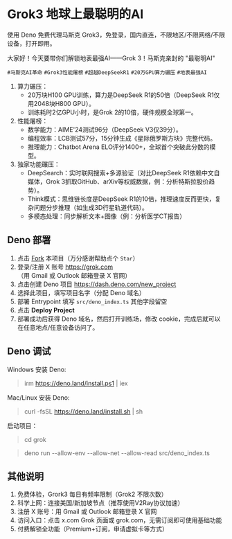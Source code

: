 # Grok3 地球上最聪明的AI

使用 Deno 免费代理马斯克 Grok3，免登录，国内直连，不限地区/不限网络/不限设备，打开即用。

大家好！今天要带你们解锁地表最强AI——Grok 3！马斯克亲封的 "最聪明AI"

`#马斯克AI革命` `#Grok3性能屠榜` `#超越DeepSeekR1` `#20万GPU算力碾压` `#地表最强AI`

1. 算力碾压：
    - 20万块H100 GPU训练，算力是DeepSeek R1的50倍（DeepSeek R1仅用2048块H800 GPU）。
    - 训练耗时2亿GPU小时，是Grok 2的10倍，硬件规模全球第一。
2. 性能屠榜：
    - 数学能力：AIME'24测试96分（DeepSeek V3仅39分）。
    - 编程效率：LCB测试57分，15分钟生成《星际俄罗斯方块》完整代码。
    - 推理能力：Chatbot Arena ELO评分1400+，全球首个突破此分数的模型。
3. 独家功能碾压：
    - DeepSearch：实时联网搜索+多源验证（对比DeepSeek R1依赖中文自媒体，Grok 3抓取GitHub、arXiv等权威数据，例：分析特斯拉股价趋势）。
    - Think模式：思维链长度是DeepSeek R1的10倍，推理速度反而更快，复杂问题分步推理（如生成3D行星轨道代码）。
    - 多模态处理：同步解析文本+图像（例：分析医学CT报告）

## Deno 部署

1. 点击 [Fork](https://github.com/trueai-org/grok/fork) 本项目（万分感谢帮助点个 `Star`）
2. 登录/注册 X 账号 <https://grok.com>（用 Gmail 或 Outlook 邮箱登录 X 官网）
3. 点击创建 Deno 项目 https://dash.deno.com/new_project
4. 选择此项目，填写项目名字（分配 Deno 域名）
5. 部署 Entrypoint 填写 `src/deno_index.ts` 其他字段留空 
6. 点击 **Deploy Project**
7. 部署成功后获得 Deno 域名，然后打开训练场，修改 cookie，完成后就可以在任意地点/任意设备访问了。

## Deno 调试

Windows 安装 Deno:
> irm https://deno.land/install.ps1 | iex

Mac/Linux 安装 Deno:
> curl -fsSL https://deno.land/install.sh | sh

启动项目：

> cd grok

> deno run --allow-env --allow-net --allow-read src/deno_index.ts

## 其他说明

1. 免费体验，Grork3 每日有频率限制（Grok2 不限次数）
1. 科学上网：连接美国/新加坡节点（推荐使用V2Ray协议加速）
2. 注册 X 账号：用 Gmail 或 Outlook 邮箱登录 X 官网
3. 访问入口：点击 x.com Grok 页面或 grok.com，无需订阅即可使用基础功能
4. 付费解锁全功能（Premium+订阅，申请虚拟卡等方式）

